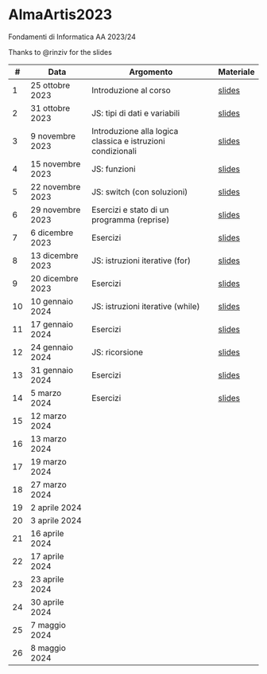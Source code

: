 # AlmaArtis2023
Fondamenti di Informatica AA 2023/24

Thanks to @rinziv for the slides

| #  | Data | Argomento | Materiale |
| -- | ---- | --------- | --------- |
| 1  | 25 ottobre 2023  | Introduzione al corso  | [slides](https://github.com/prafra/AlmaArtis2023/blob/main/slides/01_intro.pdf) |
| 2  | 31 ottobre 2023  | JS: tipi di dati e variabili  | [slides](https://github.com/prafra/AlmaArtis2023/blob/main/slides/02_javascript.pdf) |
| 3  | 9 novembre 2023  | Introduzione alla logica classica e istruzioni condizionali  | [slides](https://github.com/prafra/AlmaArtis2023/blob/main/slides/03_logica_if.pdf)  |
| 4  | 15 novembre 2023  | JS: funzioni | [slides](https://github.com/prafra/AlmaArtis2023/blob/main/slides/04_funzioni_new.pdf)  |
| 5  | 22 novembre 2023  | JS: switch (con soluzioni) | [slides](https://github.com/prafra/AlmaArtis2023/blob/main/slides/05_esercizi_switch_new.pdf)  |
| 6  | 29 novembre 2023  | Esercizi e stato di un programma (reprise) | [slides](https://github.com/prafra/AlmaArtis2023/blob/main/slides/06_ambienti_stato.pdf)  |
| 7  | 6 dicembre 2023  | Esercizi  |   [slides](https://github.com/prafra/AlmaArtis2023/blob/main/slides/07_esercizi.pdf) |
| 8  | 13 dicembre 2023  | JS: istruzioni iterative (for) |  [slides](https://github.com/prafra/AlmaArtis2023/blob/main/slides/08_iterazioni.pdf) |
| 9  | 20 dicembre 2023  | Esercizi  |  [slides](https://github.com/prafra/AlmaArtis2023/blob/main/slides/09_esercizi.pdf) |
| 10  | 10 gennaio 2024  |  JS: istruzioni iterative (while)  |  [slides](https://github.com/prafra/AlmaArtis2023/blob/main/slides/10_javascript_while_new.pdf) |
| 11  | 17 gennaio 2024  |  Esercizi  |  [slides](https://github.com/prafra/AlmaArtis2023/blob/main/slides/11_javascript_esercizi.pdf)   |
| 12  | 24 gennaio 2024  | JS: ricorsione  |  [slides](https://github.com/prafra/AlmaArtis2023/blob/main/slides/12_ricorsione.pdf)  |
| 13 | 31 gennaio 2024  |  Esercizi  |  [slides](https://github.com/prafra/AlmaArtis2023/blob/main/slides/13_esercizi_ricorsione.pdf)   |
| 14 | 5 marzo 2024  | Esercizi |   [slides](https://github.com/prafra/AlmaArtis2023/blob/main/slides/14_javascript_esercizi.pdf)  |
| 15 | 12 marzo 2024  |  |   |
| 16 | 13 marzo 2024  |   |  |
| 17 | 19 marzo 2024 |  | | 
| 18 | 27 marzo 2024 |  | | 
| 19 | 2 aprile 2024 |  | | 
| 20 | 3 aprile 2024 |  | | 
| 21 | 16 aprile 2024 |  | | 
| 22 | 17 aprile 2024 |  | | 
| 23 | 23 aprile 2024  |  | | 
| 24 | 30 aprile 2024 |  | |
| 25 | 7 maggio 2024 |  | | 
| 26 | 8 maggio 2024 |  | |
